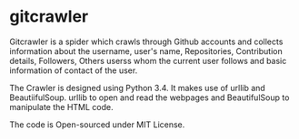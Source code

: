 # gitcrawler

Gitcrawler is a spider which crawls through Github accounts and collects information about the username, user's name, Repositories, Contribution details, Followers, Others userss whom the current user follows and basic information of contact of the user.

The Crawler is designed using Python 3.4. It makes use of urllib and BeautiifulSoup. urllib to open and read the webpages and BeautifulSoup to manipulate the HTML code.

The code is Open-sourced under MIT License.
